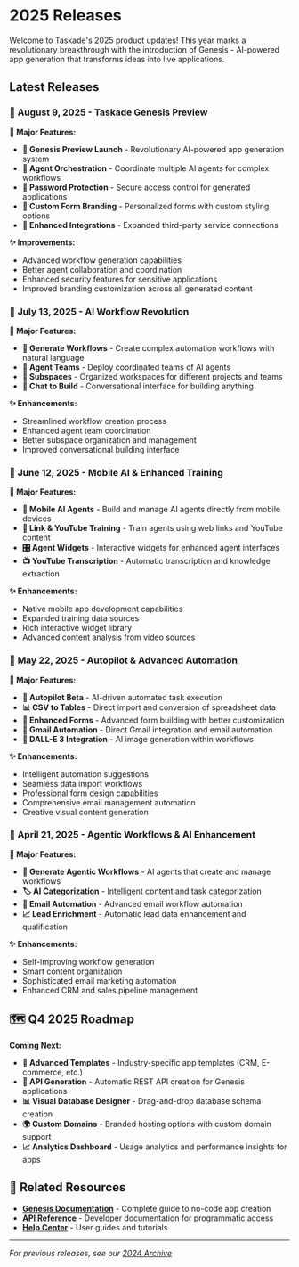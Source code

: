 # 2025 Releases

Welcome to Taskade's 2025 product updates! This year marks a revolutionary breakthrough with the introduction of Genesis - AI-powered app generation that transforms ideas into live applications.

## Latest Releases

### 🧬 **August 9, 2025** - Taskade Genesis Preview

**🚀 Major Features:**
- **🧬 Genesis Preview Launch** - Revolutionary AI-powered app generation system
- **🤖 Agent Orchestration** - Coordinate multiple AI agents for complex workflows  
- **🔐 Password Protection** - Secure access control for generated applications
- **🎨 Custom Form Branding** - Personalized forms with custom styling options
- **🔌 Enhanced Integrations** - Expanded third-party service connections

**✨ Improvements:**
- Advanced workflow generation capabilities
- Better agent collaboration and coordination
- Enhanced security features for sensitive applications
- Improved branding customization across all generated content

### 🤖 **July 13, 2025** - AI Workflow Revolution

**🚀 Major Features:**
- **🤖 Generate Workflows** - Create complex automation workflows with natural language
- **👥 Agent Teams** - Deploy coordinated teams of AI agents
- **🏢 Subspaces** - Organized workspaces for different projects and teams
- **💬 Chat to Build** - Conversational interface for building anything

**✨ Enhancements:**
- Streamlined workflow creation process
- Enhanced agent team coordination
- Better subspace organization and management
- Improved conversational building interface

### 📱 **June 12, 2025** - Mobile AI & Enhanced Training

**🚀 Major Features:**
- **📱 Mobile AI Agents** - Build and manage AI agents directly from mobile devices
- **🔗 Link & YouTube Training** - Train agents using web links and YouTube content
- **🎛️ Agent Widgets** - Interactive widgets for enhanced agent interfaces
- **📺 YouTube Transcription** - Automatic transcription and knowledge extraction

**✨ Enhancements:**
- Native mobile app development capabilities
- Expanded training data sources
- Rich interactive widget library
- Advanced content analysis from video sources

### 🚁 **May 22, 2025** - Autopilot & Advanced Automation

**🚀 Major Features:**
- **🚁 Autopilot Beta** - AI-driven automated task execution
- **📊 CSV to Tables** - Direct import and conversion of spreadsheet data
- **📝 Enhanced Forms** - Advanced form building with better customization
- **📧 Gmail Automation** - Direct Gmail integration and email automation
- **🎨 DALL-E 3 Integration** - AI image generation within workflows

**✨ Enhancements:**
- Intelligent automation suggestions
- Seamless data import workflows  
- Professional form design capabilities
- Comprehensive email management automation
- Creative visual content generation

### 🔄 **April 21, 2025** - Agentic Workflows & AI Enhancement

**🚀 Major Features:**
- **🔄 Generate Agentic Workflows** - AI agents that create and manage workflows
- **🏷️ AI Categorization** - Intelligent content and task categorization
- **📧 Email Automation** - Advanced email workflow automation
- **📈 Lead Enrichment** - Automatic lead data enhancement and qualification

**✨ Enhancements:**
- Self-improving workflow generation
- Smart content organization
- Sophisticated email marketing automation
- Enhanced CRM and sales pipeline management

## 🗺️ Q4 2025 Roadmap

**Coming Next:**
- **🎨 Advanced Templates** - Industry-specific app templates (CRM, E-commerce, etc.)
- **🔌 API Generation** - Automatic REST API creation for Genesis applications
- **📊 Visual Database Designer** - Drag-and-drop database schema creation
- **🌍 Custom Domains** - Branded hosting options with custom domain support
- **📈 Analytics Dashboard** - Usage analytics and performance insights for apps

## 🔗 Related Resources

- **[Genesis Documentation](../../genesis/README.md)** - Complete guide to no-code app creation
- **[API Reference](../../api/README.md)** - Developer documentation for programmatic access
- **[Help Center](../../help-center/README.md)** - User guides and tutorials

---

*For previous releases, see our [2024 Archive](../2024/README.md)*
